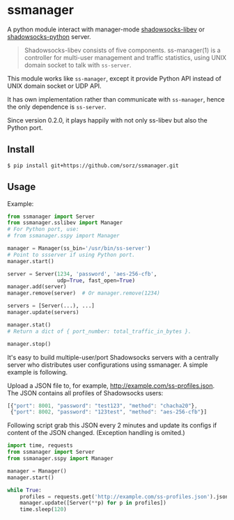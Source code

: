 # ssmanager
A python module interact with manager-mode
[shadowsocks-libev](https://github.com/shadowsocks/shadowsocks-libev)
or [shadowsocks-python](https://github.com/shadowsocks/shadowsocks) server.

> Shadowsocks-libev consists of five components. ss-manager(1) is a controller
> for multi-user management and traffic statistics, using UNIX domain socket
> to talk with `ss-server`.

This module works like `ss-manager`,
except it provide Python API instead of UNIX domain socket or UDP API.

It has own implementation rather than communicate with `ss-manager`, hence
the only dependence is `ss-server`.

Since version 0.2.0, it plays happily with not only ss-libev but also the
Python port.

## Install

```
$ pip install git+https://github.com/sorz/ssmanager.git
```

## Usage

Example:

```python
from ssmanager import Server
from ssmanager.sslibev import Manager
# For Python port, use:
# from ssmanager.sspy import Manager

manager = Manager(ss_bin='/usr/bin/ss-server')
# Point to ssserver if using Python port.
manager.start()

server = Server(1234, 'password', 'aes-256-cfb',
                udp=True, fast_open=True)
manager.add(server)
manager.remove(server)  # Or manager.remove(1234)

servers = [Server(...), ...]
manager.update(servers)

manager.stat()
# Return a dict of { port_number: total_traffic_in_bytes }.

manager.stop()
```

It's easy to build multiple-user/port Shadowsocks servers with a centrally
server who distributes user configurations using ssmanager. A simple example
is following.

Upload a JSON file to, for example, http://example.com/ss-profiles.json.
The JSON contains all profiles of Shadowsocks users:

```javascript
[{"port": 8001, "password": "test123", "method": "chacha20"},
 {"port": 8002, "password": "123test", "method": "aes-256-cfb"}]
```

Following script grab this JSON every 2 minutes and update its configs if
content of the JSON changed. (Exception handling is omited.)

```python
import time, requests
from ssmanager import Server
from ssmanager.sspy import Manager

manager = Manager()
manager.start()

while True:
    profiles = requests.get('http://example.com/ss-profiles.json').json()
    manager.update([Server(**p) for p in profiles])
    time.sleep(120)
```

